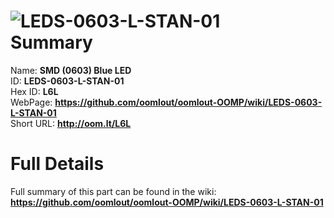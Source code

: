 
![LEDS-0603-L-STAN-01](https://github.com/oomlout/oomlout-OOMP/blob/master/parts/LEDS-0603-L-STAN-01/LEDS-0603-L-STAN-01_420.jpg)   
Summary
=================
  
Name: __SMD (0603) Blue LED__    
ID: __LEDS-0603-L-STAN-01__   
Hex ID: __L6L__   
WebPage: __https://github.com/oomlout/oomlout-OOMP/wiki/LEDS-0603-L-STAN-01__   
Short URL: __http://oom.lt/L6L__   

Full Details
==========================
Full summary of this part can be found in the wiki:   
__https://github.com/oomlout/oomlout-OOMP/wiki/LEDS-0603-L-STAN-01__    

